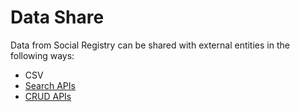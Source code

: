 # Data Share

Data from Social Registry can be shared with external entities in the following ways:

* CSV
* [Search APIs](api/search-apis.md)&#x20;
* [CRUD APIs](../functionality/api/social-registry-individual-apis.md)

